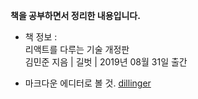 **책을 공부하면서 정리한 내용입니다.**

- 책 정보 :<br>
리액트를 다루는 기술 개정판<br>
김민준 지음 | 길벗 | 2019년 08월 31일 출간

- 마크다운 에디터로 볼 것. [dillinger](https://dillinger.io/)
